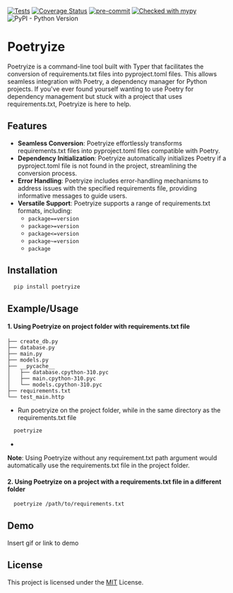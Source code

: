 [![Tests](https://github.com/thoth2357/Poetryize/actions/workflows/python-app.yml/badge.svg)](https://github.com/thoth2357/Poetryize/actions/workflows/python-app.yml) [![Coverage Status](https://coveralls.io/repos/github/thoth2357/Poetryize/badge.svg?branch=main)](https://coveralls.io/github/thoth2357/Poetryize?branch=main) [![pre-commit](https://img.shields.io/badge/pre--commit-enabled-brightgreen?logo=pre-commit&logoColor=white)](https://github.com/pre-commit/pre-commit) [![Checked with mypy](http://www.mypy-lang.org/static/mypy_badge.svg)](http://mypy-lang.org/) ![PyPI - Python Version](https://img.shields.io/pypi/pyversions/Poetryize)

# Poetryize

Poetryize is a command-line tool built with Typer that facilitates the conversion of requirements.txt files into pyproject.toml files. This allows seamless integration with Poetry, a dependency manager for Python projects. If you've ever found yourself wanting to use Poetry for dependency management but stuck with a project that uses requirements.txt, Poetryize is here to help.

## Features

- **Seamless Conversion**: Poetryize effortlessly transforms requirements.txt files into pyproject.toml files compatible with Poetry.
- **Dependency Initialization**: Poetryize automatically initializes Poetry if a pyproject.toml file is not found in the project, streamlining the conversion process.
- **Error Handling**: Poetryize includes error-handling mechanisms to address issues with the specified requirements file, providing informative messages to guide users.
- **Versatile Support**: Poetryize supports a range of requirements.txt formats, including:
  - `package==version`
  - `package>=version`
  - `package<=version`
  - `package~=version`
  - `package`


## Installation

```bash
  pip install poetryize
```

## Example/Usage
#### 1. Using Poetryize on project folder with requirements.txt file
```
├── create_db.py
├── database.py
├── main.py
├── models.py
├── __pycache__
│   ├── database.cpython-310.pyc
│   ├── main.cpython-310.pyc
│   └── models.cpython-310.pyc
├── requirements.txt
└── test_main.http
```
- Run poetryize on the project folder, while in the same directory as the requirements.txt file
```bash
  poetryize
```

-

**Note**: Using Poetryize without any requirement.txt path argument would automatically use the requirements.txt file in the project folder.

#### 2. Using Poetryize on a project with a requirements.txt file in a different folder
``` bash
  poetryize /path/to/requirements.txt
```


## Demo

Insert gif or link to demo



## License
This project is licensed under the [MIT](https://choosealicense.com/licenses/mit/) License.

